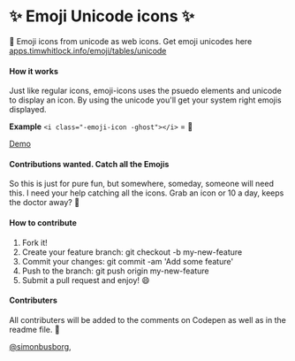 # :sparkles: Emoji Unicode icons :sparkles:
:ghost: Emoji icons from unicode as web icons. Get emoji unicodes here <a href="http://apps.timwhitlock.info/emoji/tables/unicode">apps.timwhitlock.info/emoji/tables/unicode</a>

#### How it works
Just like regular icons, emoji-icons uses the psuedo elements and unicode to display an icon. By using the unicode you'll get your system right emojis displayed.

**Example** 
`<i class="-emoji-icon -ghost"></i>` = :ghost:

<a href="http://codepen.io/simonbusborg/full/JXPpza">Demo</a>

#### Contributions wanted. Catch all the Emojis
So this is just for pure fun, but somewhere, someday, someone will need this. I need your help catching all the icons. Grab an icon or 10 a day, keeps the doctor away? :beers:

#### How to contribute
1. Fork it!
2. Create your feature branch: git checkout -b my-new-feature
3. Commit your changes: git commit -am 'Add some feature'
4. Push to the branch: git push origin my-new-feature
5. Submit a pull request and enjoy! :smile:

#### Contributers
All contributers will be added to the comments on Codepen as well as in the readme file. :sparkling_heart:

<a href="https://twitter.com/simonbusborg">@simonbusborg</a>,
